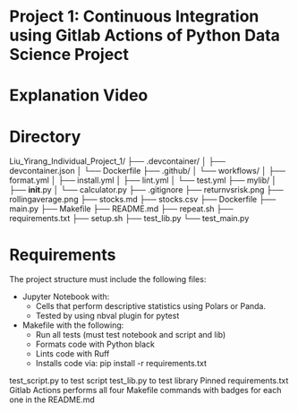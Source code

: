 # Project 1: Continuous Integration using Gitlab Actions of Python Data Science Project

# Explanation Video


# Directory

Liu_Yirang_Individual_Project_1/
├── .devcontainer/
│   ├── devcontainer.json
│   └── Dockerfile
├── .github/
│   └── workflows/
│       ├── format.yml
│       ├── install.yml
│       ├── lint.yml
│       └── test.yml
├── mylib/
│   ├── __init__.py
│   └── calculator.py
├── .gitignore
├── returnvsrisk.png
├── rollingaverage.png
├── stocks.md
├── stocks.csv
├── Dockerfile
├── main.py
├── Makefile
├── README.md
├── repeat.sh
├── requirements.txt
├── setup.sh
├── test_lib.py
└── test_main.py

# Requirements
The project structure must include the following files:
* Jupyter Notebook with: 
  * Cells that perform descriptive statistics using Polars or Panda.
  * Tested by using nbval plugin for pytest
* Makefile with the following:
  * Run all tests (must test notebook and script and lib)
  * Formats code with Python black
  * Lints code with Ruff
  * Installs code via:  pip install -r requirements.txt

test_script.py to test script
test_lib.py to test library
Pinned requirements.txt
Gitlab Actions performs all four Makefile commands with badges for each one in the README.md
